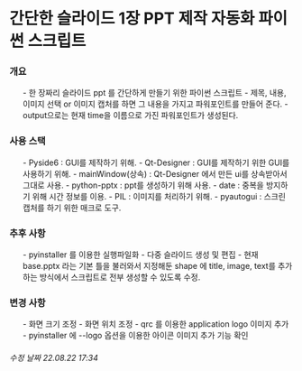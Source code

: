 # 간단한 슬라이드 1장 PPT 제작 자동화 파이썬 스크립트

### 개요
<ul>
  - 한 장짜리 슬라이드 ppt 를 간단하게 만들기 위한 파이썬 스크립트
  - 제목, 내용, 이미지 선택 or 이미지 캡처를 하면 그 내용을 가지고 파워포인트를 만들어 준다.
  - output으로는 현재 time을 이름으로 가진 파워포인트가 생성된다.
</ul>

### 사용 스택
<ul>
  - Pyside6 : GUI를 제작하기 위해.
  - Qt-Designer : GUI를 제작하기 위한 GUI를 사용하기 위해.
  - mainWindow(상속) : Qt-Designer 에서 만든 ui를 상속받아서 그대로 사용.
  - python-pptx : ppt를 생성하기 위해 사용.
  - date : 중복을 방지하기 위해 시간 정보를 이용.
  - PIL : 이미지를 처리하기 위해.
  - pyautogui : 스크린 캡처를 하기 위한 매크로 도구.
</ul>

### 추후 사항
<ul>
  - pyinstaller 를 이용한 실행파일화
  - 다중 슬라이드 생성 및 편집
  - 현재 base.pptx 라는 기본 틀을 불러와서 지정해둔 shape 에 title, image, text를 추가하는 방식에서 스크립트로 전부 생성할 수 있도록 수정.
</ul>

### 변경 사항
<ul>
  - 화면 크기 조정
  - 화면 위치 조정
  - qrc 를 이용한 application logo 이미지 추가
  - pyinstaller 에 --logo 옵션을 이용한 아이콘 이미지 추가 기능 확인
</ul>

###### 수정 날짜 22.08.22 17:34
  
